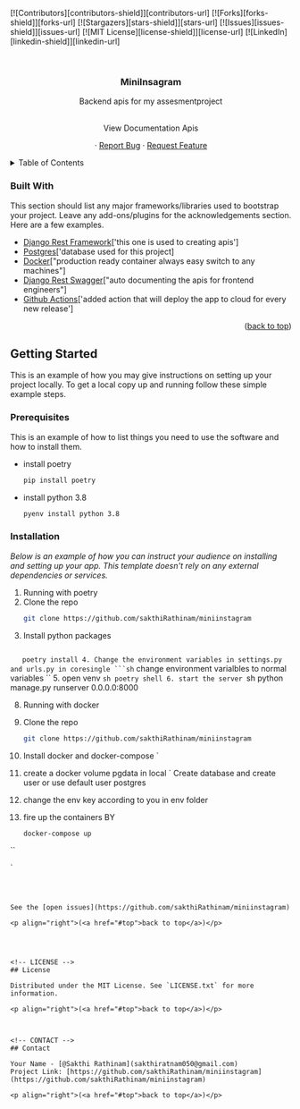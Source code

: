 <div id="top"></div>
<!--
*** Thanks for checking out the Best-README-Template. If you have a suggestion
*** that would make this better, please fork the repo and create a pull request
*** or simply open an issue with the tag "enhancement".
*** Don't forget to give the project a star!
*** Thanks again! Now go create something AMAZING! :D
-->



<!-- PROJECT SHIELDS -->
<!--
*** I'm using markdown "reference style" links for readability.
*** Reference links are enclosed in brackets [ ] instead of parentheses ( ).
*** See the bottom of this document for the declaration of the reference variables
*** for contributors-url, forks-url, etc. This is an optional, concise syntax you may use.
*** https://www.markdownguide.org/basic-syntax/#reference-style-links
-->
[![Contributors][contributors-shield]][contributors-url]
[![Forks][forks-shield]][forks-url]
[![Stargazers][stars-shield]][stars-url]
[![Issues][issues-shield]][issues-url]
[![MIT License][license-shield]][license-url]
[![LinkedIn][linkedin-shield]][linkedin-url]



<!-- PROJECT LOGO -->
<br />
<div align="center">
  

  <h3 align="center">MiniInsagram</h3>

  <p align="center">
    Backend apis for my assesmentproject
    <br />
    <br />
    <p href="<localhost or YourIp>:8000/docs/">View Documentation Apis</p>
    ·
    <a href="https://github.com/sakthiRathinam/miniinstagram/issues">Report Bug</a>
    ·
    <a href="https://github.com/sakthiRathinam/miniinstagram/issues">Request Feature</a>
  </p>
</div>



<!-- TABLE OF CONTENTS -->
<details>
  <summary>Table of Contents</summary>
  <ol>
    <li>
      <a href="#about-the-project">About The Project</a>
      <ul>
        <li><a href="#built-with">Built With</a></li>
      </ul>
    </li>
    <li>
      <a href="#getting-started">Getting Started</a>
      <ul>
        <li><a href="#prerequisites">Prerequisites</a></li>
        <li><a href="#installation">Installation</a></li>
      </ul>
    </li>
  </ol>
</details>




### Built With

This section should list any major frameworks/libraries used to bootstrap your project. Leave any add-ons/plugins for the acknowledgements section. Here are a few examples.

* [Django Rest Framework](https://Django.org/)['this one is used to creating apis']
* [Postgres](https://postgresql.org/)['database used for this project]
* [Docker](https://docker.org/)["production ready container always easy switch to any machines"]
* [Django Rest Swagger](https://angular.io/)["auto documenting the apis for frontend engineers"]
* [Github Actions](https://actions.dev/)['added action that will deploy the app to cloud for every new release']


<p align="right">(<a href="#top">back to top</a>)</p>



<!-- GETTING STARTED -->
## Getting Started

This is an example of how you may give instructions on setting up your project locally.
To get a local copy up and running follow these simple example steps.

### Prerequisites

This is an example of how to list things you need to use the software and how to install them.
* install poetry
  ```sh
  pip install poetry
* install python 3.8
  ```sh
  pyenv install python 3.8

  ```

### Installation

_Below is an example of how you can instruct your audience on installing and setting up your app. This template doesn't rely on any external dependencies or services._

1. Running with poetry
2. Clone the repo
   ```sh
   git clone https://github.com/sakthiRathinam/miniinstagram
   ```
3. Install python packages
    ```sh
`    poetry install
4. Change the environment variables in settings.py and urls.py in coresingle
     ```sh
`    change environment varialbles to normal variables
``
5. open venv
     ```sh
     poetry shell
6. start the server
     ```sh
    python manage.py runserver 0.0.0.0:8000


8. Running with docker
9. Clone the repo
   ```sh
   git clone https://github.com/sakthiRathinam/miniinstagram
   ```
10. Install docker and docker-compose
`    
3. create a docker volume pgdata in local
`    Create database and create user or use default user postgres

4. change the env key according to you in env folder 

5. fire up the containers BY
    ```sh
    docker-compose up
``


   `
   ```



See the [open issues](https://github.com/sakthiRathinam/miniinstagram) 

<p align="right">(<a href="#top">back to top</a>)</p>




<!-- LICENSE -->
## License

Distributed under the MIT License. See `LICENSE.txt` for more information.

<p align="right">(<a href="#top">back to top</a>)</p>



<!-- CONTACT -->
## Contact

Your Name - [@Sakthi Rathinam](sakthiratnam050@gmail.com) 
Project Link: [https://github.com/sakthiRathinam/miniinstagram](https://github.com/sakthiRathinam/miniinstagram)

<p align="right">(<a href="#top">back to top</a>)</p>


